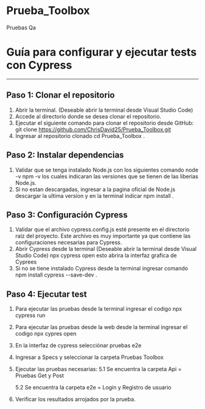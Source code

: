 # Prueba_Toolbox
Pruebas Qa
# Guía para configurar y ejecutar tests con Cypress
-------

## Paso 1: Clonar el repositorio
1. Abrir la terminal. (Deseable abrir la terminal desde Visual Studio Code)
2. Accede al directorio donde se desea clonar el repositorio.
3. Ejecutar el siguiente comando para clonar el repositorio desde GitHub:
   git clone https://github.com/ChrisDavid25/Prueba_Toolbox.git
4. Ingresar al repositorio clonado cd Prueba_Toolbox .

## Paso 2: Instalar dependencias
1. Validar que se tenga instalado Node.js con los siguientes comando node -v
npm -v los cuales indicaran las versiones que se tienen de las liberias Node.js.
2. Si no estan descargadas, ingresar a la pagina oficial de Node.js descargar la ultima version y en la terminal indicar npm install .

## Paso 3: Configuración Cypress
1. Validar que el archivo cypress.config.js esté presente en el directorio raíz del proyecto. Este archivo es muy importante ya que contiene las configuraciones necesarias para Cypress.
2. Abrir Cypress desde la terminal (Deseable abrir la terminal desde Visual Studio Code) npx cypress open esto abrira la interfaz grafica de Cyprees
3. Si no se tiene instalado Cypress desde la terminal ingresar comando npm install cypress --save-dev .

## Paso 4: Ejecutar test 
1. Para ejecutar las pruebas desde la terminal ingresar el codigo npx cypress run
2. Para ejecutar las pruebas desde la web desde la terminal ingresar el codigo npx cypres open
3. En la interfaz de cypress selecciónar pruebas e2e
4. Ingresar a Specs y seleccionar la carpeta Pruebas Toolbox
5. Ejecutar las pruebas necesarias:
   5.1 Se encuentra la carpeta Api = Pruebas Get y Post

   5.2 Se encuentra la carpeta e2e = Login y Registro de usuario
6. Verificar los resultados arrojados por la prueba. 

   
